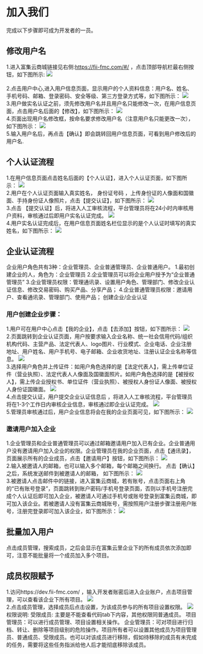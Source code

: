 # 加入我们
完成以下步骤即可成为开发者的一员。
## 修改用户名

1.进入富集云商城链接见右侧:https://fii-fmc.com/#/ ，点击顶部导航栏最右侧按钮，如下图所示:
![](../图片/加入我们/5f2113c369987.png)
<br/></br>2.点击用户中心,进入用户信息页面，显示用户的个人资料信息：用户名、姓名、手机号码、邮箱、登录密码、安全等级、第三方登录方式等，如下图所示：
![](../图片/加入我们/5f21141587c90.png)
<br/>3.用户做实名认证之前，须先修改用户名并且用户名只能修改一次，在用户信息页面，点击用户名后面的【修改】，如下图所示：
![](../图片/加入我们/5f211492c22c3.png)
<br/>4.页面出现用户名修改框，按命名要求修改用户名（注意用户名只能更改一次），如下图所示：
![](../图片/加入我们/5f2117a68682b.png)
<br/>5.输入用户名后，再点击【确认】即会跳转回用户信息页面，可看到用户修改后的用户名.

## 个人认证流程

1.在用户信息页面点击姓名后面的【个人认证】，进入个人认证页面，如下图所示：
![](http://10.167.6.103:4999/server/../Public/Uploads/2020-07-29/5f211864d1b2a.png)
<br/>2.用户在个人认证页面输入真实姓名， 身份证号码 ，上传身份证的人像面和国徽面、手持身份证人像照片，点击【提交认证】，如下图所示：
![](http://10.167.6.103:4999/server/../Public/Uploads/2020-07-29/5f2118aa3b2c8.png)
<br/>3.点击 【提交认证】后，将进入人工审核流程，平台管理员将在24小时内审核用户资料，审核通过后即用户实名认证完成。
![](http://10.167.6.103:4999/server/../Public/Uploads/2020-07-29/5f2118cd708f0.png)
<br/>4.用户实名认证完成后，在用户信息页面姓名栏位显示的是个人认证时填写的真实姓名，如下图所示：
![](http://10.167.6.103:4999/server/../Public/Uploads/2020-07-29/5f2118fb2f3ba.png)

## 企业认证流程

企业用户角色共有3种：企业管理员、企业普通管理员、企业普通用户。
1.最初创建企业的人，角色为：企业管理员
2.企业管理员可以将企业用户授予为“企业普通管理员”
3.企业管理员权限：管理通讯录、设置用户角色、管理部门、修改企业认证信息、修改交易密码、购买产品、分享产品；
4.企业普通管理员权限：邀请用户、查看通讯录、管理部门、使用产品；
创建企业/企业认证
### 用户创建企业步骤：

1.用户可在用户中心点击【我的企业】，点击【去添加】按钮，如下图所示：
![](http://10.167.6.103:4999/server/../Public/Uploads/2020-07-29/5f2119836d5d7.png)
<br/>2.页面跳转到企业认证页面，用户按要求输入企业名称、统一社会信用代码/组织机构代码、主营产品、法定代表人、logo图片、行业模式、企业电话、企业注册地址、用户姓名、用户手机号、电子邮箱、企业收货地址、注册认证企业名称等信息。
![](http://10.167.6.103:4999/server/../Public/Uploads/2020-07-29/5f2119c61d6b7.png)
<br/>3.选择用户角色并上传证件：如用户角色选择的是【法定代表人】，需上传单位证件（营业执照）、法定代表人人像面及国徽面照片。如用户角色选择的是【被授权人】，需上传企业授权书、单位证件（营业执照）、被授权人身份证人像面、被授权人身份证国徽面。
![](http://10.167.6.103:4999/server/../Public/Uploads/2020-07-29/5f2119fa3fa10.png)
<br/>4.点击提交认证，用户提交企业认证信息后 ，将进入人工审核流程，平台管理员将在1-3个工作日内审核企业信息，审核通过即企业认证完成。
![](http://10.167.6.103:4999/server/../Public/Uploads/2020-07-29/5f211a6f832a3.png)
<br/>5.管理员审核通过后，用户企业信息将会在我的企业页面可见，如下图所示：
![](http://10.167.6.103:4999/server/../Public/Uploads/2020-07-29/5f211a94c2d59.png)
### 邀请用户加入企业

1.企业管理员和企业普通管理员可以通过邮箱邀请用户加入已有企业。企业普通用户没有邀请用户加入企业的权限。企业管理员在我的企业页面，点击【通讯录】，页面展示所有的企业成员，点击【邀请用户】按钮，如下图所示：
![](http://10.167.6.103:4999/server/../Public/Uploads/2020-07-29/5f211b7c3bd88.png)
<br/>2.输入被邀请人的邮箱，也可以输入多个邮箱，每个邮箱之间换行。 点击【确认】之后，系统发送邮件到被邀请人的邮箱， 如下图所示：
![](http://10.167.6.103:4999/server/../Public/Uploads/2020-07-29/5f211bab63752.png)
<br/>3.被邀请人点击邮件中的链接，进入富集云商城，若有账号，点击页面右上角的“已有账号登录”，页面跳转到账户密码/手机号登录页面，否则以手机号注册完成个人认证后即可加入企业，被邀请人可通过手机号或账号登录到富集云商城，即可加入该企业。若被邀请人没有富集云商城账号，需按照用户注册步骤注册用户账号，注册完登录即可加入该企业，如下图所示：
![](http://10.167.6.103:4999/server/../Public/Uploads/2020-07-29/5f211c6fcb2a1.png)

## 批量加入用户

点击成员管理，搜索成员，之后会显示在富集云里企业下的所有成员依次添加即可，注意不能批量将一个成员加入多个项目。

## 成员权限赋予

1.访问https://dev.fii-fmc.com/ ，输入开发者账密后进入企业账户，点击项目管理，可以查看该企业下所有项目。
![](http://10.167.6.103:4999/server/../Public/Uploads/2020-07-29/5f2123349b09d.PNG)
<br/>2.点击成员管理，选择成员后点击设置，为该成员参与的所有项目设置权限。
![](http://10.167.6.103:4999/server/../Public/Uploads/2020-07-29/5f2123b7d13ee.PNG)
<br/>权限说明:
受限成员: 主要是不能查看代码tab下内容，其他权限同普通成员。
项目管理员：可以进行成员管理、项目设置相关操作。
企业管理员：可对项目进行归档、转让、删除等项目级别的危险操作。项目所有者可以设置其他成员为项目管理员、普通成员、受限成员。也可以对该成员进行移除，假如待移除的成员有未完成的任务，需要将这些任务指派给他人后才能彻底移除该成员。
